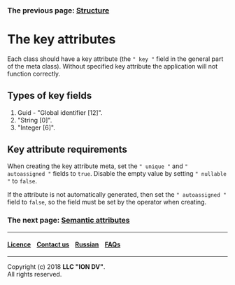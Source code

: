 ### The previous page: [Structure](/docs/en/2_system_description/metadata_structure/meta_class/type_isstruct16.md)
# The key attributes

Each class should have a key attribute (the `" key "` field in the general part of the meta class). Without specified key attribute the application will not function correctly.

## Types of key fields

1. Guid - "Global identifier [12]". 
2. "String [0]". 
3. "Integer [6]". 

## Key attribute requirements

When creating the key attribute meta, set the `" unique "` and `" autoassigned "` fields to `true`. Disable the empty value by setting `" nullable "` to `false`.

If the attribute is not automatically generated, then set the `" autoassigned "` field to `false`, so the field must be set by the operator when creating. 

### The next page: [Semantic attributes](/docs/en/2_system_description/metadata_structure/meta_class/semantic.md)
--------------------------------------------------------------------------  


 #### [Licence](/LICENCE.md) &ensp;  [Contact us](https://iondv.ru/index.html) &ensp;  [Russian](/docs/ru/2_system_description/metadata_structure/meta_class/key.md) &ensp; [FAQs](/faqs.md)          



--------------------------------------------------------------------------  

Copyright (c) 2018 **LLC "ION DV"**.  
All rights reserved.  